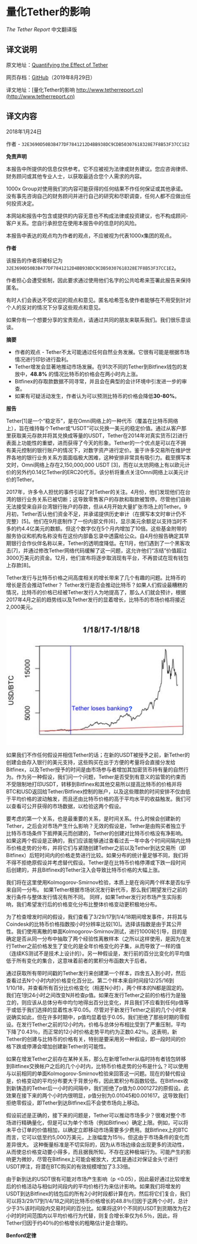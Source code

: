# 量化Tether的影响

*The Tether Report* 中文翻译版

## 译文说明

原文地址：[Quantifying the Effect of Tether](https://www.tetherreport.com)

网页存档：[GitHub](https://github.com/tianshanghong/tether-report-cn/tree/master/archive)（2019年8月29日）

译文地址：[量化Tether的影响 http://www.tetherreport.cn](http://www.tetherreport.cn)

## 译文内容

2018年1月24日

作者 - `32E3690D50B3B477DF7841212D4BB938DC9CDB50307618328E7F8B53F37CC1E2`

**免责声明**

本报告中所提供的信息仅供参考。它不应被视为法律或财务建议。您应咨询律师、财务顾问或其他专业人士，以获取最适合您个人需求的内容。

1000x Group对使用我们的内容可能获得的任何结果不作任何保证或其他承诺。没有事先咨询自己的财务顾问并进行自己的研究和尽职调查，任何人都不应做出任何投资决定。

本网站和报告中包含或提供的内容无意也不构成法律或投资建议，也不构成顾问-客户关系。您自行承担您在使用本报告中的信息时的风险。

本报告中表达的观点均为作者的观点，不应被视为代表1000x集团的观点。

**作者**

该报告的作者将被标记为 `32E3690D50B3B477DF7841212D4BB938DC9CDB50307618328E7F8B53F37CC1E2`。

作者担心会遭受抵制，因此要求通过使用他们名字的公共哈希来签署此报告来保持匿名。

有时人们会表达不受欢迎的观点和意见。匿名哈希签名使作者能够在不用受到针对个人的反对的情况下分享这些观点和意见。

如果你有一个想要分享的宝贵观点，请通过共同的朋友来联系我们。我们很乐意谈谈。

**摘要**

 - 作者的观点 - Tether不太可能通过任何自然业务发展。它很有可能是根据市场情况进行印钞进行盈利。
 - Tether增发会显著地推动市场发展。在91次不同的Tether到Bitfinex钱包的发放中，**48.8%** 的情况比特币的价格会在两小时内上涨。
 - Bitfinex的存取款数据不同寻常，并且会在典型的会计环境中引发进一步的审查。
 - 如果有可疑活动发生，作者认为可以预测比特币的价格会降低**30-80%**。

**报告**

Tether[1]是一个“稳定币”，是在Omni网络上的一种代币（覆盖在比特币网络上），旨在维持每个Tether或“USDT”可以兑换一美元的稳定价值。通过从客户那里获取美元存款并将其兑换成等量的USDT，Tether在2014年对真实货币[2]进行表面上功能性的重塑，进而获得了今天的形象。Tether的一个优点是可以在不拥有美元控制的银行账户的情况下，对数字资产进行定价。鉴于许多交易所在维护世界各地的银行业务关系方面面临极大困难，这种安排非常具有吸引力。截至撰写本文时，Omni网络上存在2,150,000,000 USDT [3]，而在以太坊网络上有以欧元计价的另外约0.14亿Tether的ERC20代币。该分析将重点关注Omni网络上以美元计价的Tether。

2017年，许多令人担忧的事件引起了对Tether的关注。4月份，他们发现他们在台湾的银行业务关系已被切断；这导致零售客户的存款和取款被暂停。尽管他们自称无法接受来自非台湾银行账户的存款，但从4月开始大量扩张市场上的Tether。9月初，Tether否认他们资金不足，并承诺提供历史审计（在撰写本文时审计仍不完整）[5]。他们在9月底制作了一份内部文件[6]，显示美元余额足以支持当时不多的约4.4亿美元的数额。但这个数字仅在5个月内增加了10倍。这些基金附带的服务协议和机构名称没有在这份内部备忘录中透露给公众。自4月份报告确定其早期银行合作伙伴名称以来，Tether的透明度降低。在11月，他们遇到了一个黑客攻击[7]，并通过修改Tether网络代码缓解了这一问题，这允许他们“冻结”价值超过3000万美元的资金。12月，他们宣布将逐步取消现有平台，不再尝试在现有钱包上存款[8]。

Tether发行与比特币价格之间高度相关的增长带来了几个有趣的问题。比特币的增长是否会推动Tether？ Tether发行是否会推动比特币？如果人们假设最糟糕的情况，比特币的价格已经被Tether发行人为地提高了，那么人们就会预计，根据2017年4月之前的趋势线以及Tether发行的显着增长，比特币的市场价格将接近2,000美元。

![](https://raw.githubusercontent.com/tianshanghong/tether-report-cn/master/archive/images/image4.jpg)

如果我们不作任何假设并相信Tether的话；在新的USDT被授予之前，新Tether的创建会由存入银行的美元支持，这些购买在出于方便的考量将会直接分发给Bitfinex，以及Tether授予的时间是由市场参与者增加其加密货币持有量的自然行为。作为另一种假设，我们问一个问题，Tether是否受到有意义的监管的约束而不受限制地打印USDT，转移到Bitfinex和其他交易所以提高比特币的价格并将BTC和USD返回给Tether/Bitfinex控制的账户，以及这些赠款的时间安排不仅由低于平均价格的波动触发，而且还由比特币价格的高于平均水平的收益触发。我们可以查看可公开获得的市场数据，以检验这两个假设。

要考虑的第一个关系，也是最重要的关系，是时间关系。什么时候会创建新的Tether，之后会对市场产生什么影响？无效的假设是，Tether是由购买者独立于比特币市场条件下抵押美元而创建的，Tether的创建对比特币价格没有净影响。如果这两个假设是正确的，我们应该能够通过查看过去一年中各个时间间隔内比特币价格走势的分布，并将它们与紧随创建Tether之前以及Tether到达交易所（即Bitfinex）后短时间内的价格走势进行比较。如果分布的统计量足够不同，我们将不得不拒绝原假设并考虑替代假设。Tether是在比特币价格停滞或下跌一段时间后创建的，并且Bitfinex的Tether注入会导致比特币价格的大幅上涨。

我们将在这里使用Kolmogorov-Smirnov检验，本质上是在询问两个样本是否似乎来自同一分布。 如果Tether根据市场状况发行新代币，那么我们期望发行之前的发行条件与整体发行情况有所不同。 同样，如果Tether发行对市场产生实际影响，我们希望发行后的价格变化分布比整体价格变动更积极地分布。

为了检查增发时间的假设，我们查看了3/29/17到1/4/18期间增发事件，并将其与Coindesk的比特币价格指数按小时分辨率比较[10]。选择该指数是由于其公开性。我们使用离散的单面Kolmogorov-Smirnov测试，进行1000轮引导，目的是确定是否从同一分布中抽取了两个经验性离散样本（之所以这样使用，是因为在发行Tether之前价格发生了变化的是全年价格变化的子集，从而导致了一样的值（连续KS测试不是技术上设计的）。另一种假设是，发行前的百分比变化的平均值低于所有变化的集合，这意味着前者的累积分布函数大于后者。

通过获取所有带时间戳的Tether发行来创建第一个样本，四舍五入到小时，然后查看过去N个小时内的价格变化百分比。第二个样本来自时间段12/25/16到1/10/18，并查看所有百分比价格变化（相差N小时），两个样本的N都是固定的。我们在1到24小时之间改变N并检查p值。如果在发行Tether之前的价格行为是独立的，则应该从总体分布中均匀地得出百分比变化，并且我们不应看到任何p值等于或低于我们选择的显着性水平0.05。尽管对于新发行Tether之前的几个小时来说确实如此，但在许多时期中，p值均显着低于0.05，我们拒绝了那些时期的零假设。在发行Tether之前的12小时内，价格与总体分布相比受到了严重压制，平均下降了0.43％，而正常的12小时价格走势平均约为正数0.42％。这表明，新Tether的创建与比特币的价格有关，特别是要采用另一种假设，即一段时间的价格下跌或停滞会增加创建新Tether的可能性。

如果在增发Tether之前存在某种关系，那么在新增Tether从临时持有者钱包转移到Bitfinex交换帐户之后的几个小时内，比特币价格走势的分布是什么？可以使用与以前相同的单面Kolmogorov-Smirnov检验来回答这一问题。现在的替代假设是，价格变动的平均分布要大于背景分布，因此累积分布函数较低。在Bitfinex收到新铸造的Tether后一小时的间隔中，我们拒绝了p值为0.0001272的原假设。此效果在接下来的两个小时内很明显，p值分别为0.01045和0.001617。这导致我们拒绝零假设，即Tether到达Bitfinex后不会使市场向上移动。

假设前述是正确的，接下来的问题是，Tether可以推动市场多少？很难对整个市场进行精确量化，但是可以为单个市场（例如Bitfinex）确定上限。例如，可以将未平仓订单的价值相加，以确定立即移动市场需要多少费用。就Bitfinex上的BTC而言，它可以低至约5,000万美元，上涨幅度为15％，但这由于市场条件的变化而差异很大。 这种衡量标准是不切实际的，因为从市场边缘会出现更多的流动性，从而使总价格变动要小得多，而且据我所知，不存在这种极端行为。可能产生的影响更为微妙，尽管在Bitfinex上可能会被放大，尤其是通过对保证金头寸进行USDT押注，将潜在BTC购买的有效规模增加了3.33倍。

由于新到达的USDT很有可能对市场产生影响（p <0.05），因此最好通过比较增发后的价格活动与相似时间段内的平均价格行为来估计影响。如果我们将增发的USDT到达Bitfinex的钱包后的所有2小时时段都计算在内，然后将它们复合，我们可以将3/29/17到1/4/18之间的比特币价格增长的48.8％归因于这两个小时，总计少于3%该时间段内交易时间的百分比。如果将这91个不同的USDT到货期改为在2小时的时间范围内以平均价格行为代替，则复合增长率仅为6.5％，因此，将Tether归因于约40％的价格增长的粗略估计是合理的。

**Benford定律**
